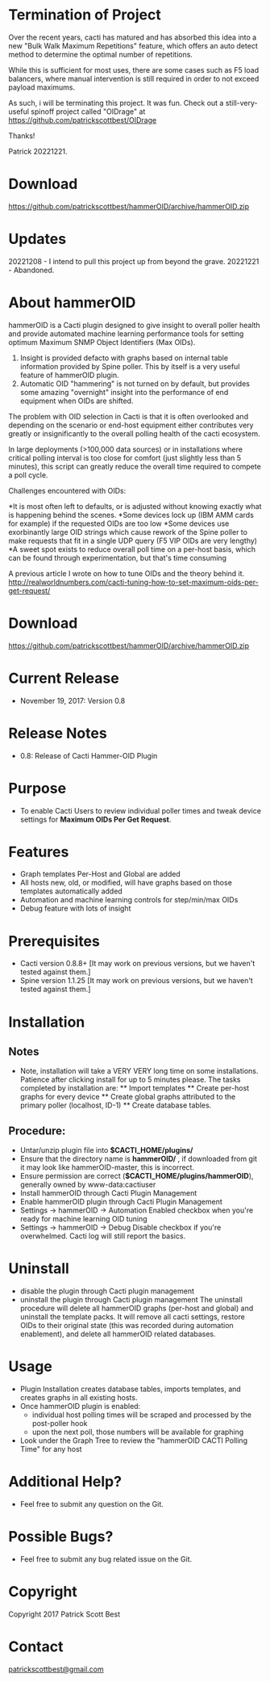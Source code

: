 # Termination of Project

Over the recent years, cacti has matured and has absorbed this idea into a new "Bulk Walk Maximum Repetitions" feature, which offers an auto detect method to determine the optimal number of repetitions.

While this is sufficient for most uses, there are some cases such as F5 load balancers, where manual intervention is still required in order to not exceed payload maximums.

As such, i will be terminating this project.  It was fun.  Check out a still-very-useful spinoff project called "OIDrage" at https://github.com/patrickscottbest/OIDrage

Thanks!

Patrick 
20221221.



# Download
https://github.com/patrickscottbest/hammerOID/archive/hammerOID.zip

# Updates
20221208 - I intend to pull this project up from beyond the grave.
20221221 - Abandoned.

# About hammerOID
hammerOID is a Cacti plugin designed to give insight to overall poller health and provide automated machine learning performance tools for setting optimum Maximum SNMP Object Identifiers (Max OIDs).

1) Insight is provided defacto with graphs based on internal table information provided by Spine poller.  This by itself is a very useful feature of hammerOID plugin.
2) Automatic OID "hammering" is not turned on by default, but provides some amazing "overnight" insight into the performance of end equipment when OIDs are shifted.

The problem with OID selection in Cacti is that it is often overlooked and depending on the scenario or end-host equipment either contributes very greatly or insignificantly to the overall polling health of the cacti ecosystem.  

In large deployments (>100,000 data sources) or in installations where critical polling interval is too close for comfort (just slightly less than 5 minutes), this script can greatly reduce the overall time required to compete a poll cycle.

Challenges encountered with OIDs:

*It is most often left to defaults, or is adjusted without knowing exactly what is happening behind the scenes.
*Some devices lock up (IBM AMM cards for example) if the requested OIDs are too low
*Some devices use exorbinantly large OID strings which cause rework of the Spine poller to make requests that fit in a single UDP query (F5 VIP OIDs are very lengthy)
*A sweet spot exists to reduce overall poll time on a per-host basis, which can be found through experimentation, but that's time consuming

A previous article I wrote on how to tune OIDs and the theory behind it.
http://realworldnumbers.com/cacti-tuning-how-to-set-maximum-oids-per-get-request/

# Download
https://github.com/patrickscottbest/hammerOID/archive/hammerOID.zip

# Current Release
 * November 19, 2017: Version 0.8

# Release Notes
 * 0.8: Release of Cacti Hammer-OID Plugin

# Purpose
 * To enable Cacti Users to review individual poller times and tweak device settings for **Maximum OIDs Per Get Request**.

# Features
 * Graph templates Per-Host and Global are added
 * All hosts new, old, or modified, will have graphs based on those templates automatically added
 * Automation and machine learning controls for step/min/max OIDs 
 * Debug feature with lots of insight
 
# Prerequisites
 * Cacti version 0.8.8+ [It may work on previous versions, but we haven't tested against them.]
 * Spine version 1.1.25 [It may work on previous versions, but we haven't tested against them.]  

# Installation 
## Notes
 * Note, installation will take a VERY VERY long time on some installations.  Patience after clicking install for up to 5 minutes please. 
   The tasks completed by installation are: 
   ** Import templates
   ** Create per-host graphs for every device
   ** Create global graphs attributed to the primary poller (localhost, ID-1)
   ** Create database tables.
 
## Procedure:
 * Untar/unzip plugin file into **$CACTI_HOME/plugins/**
 * Ensure that the directory name is **hammerOID/** , if downloaded from git it may look like hammerOID-master, this is incorrect.
 * Ensure permission are correct (**$CACTI_HOME/plugins/hammerOID**), generally owned by www-data:cactiuser 
 * Install hammerOID through Cacti Plugin Management
 * Enable hammerOID plugin through Cacti Plugin Management
 * Settings -> hammerOID -> Automation Enabled checkbox when you're ready for machine learning OID tuning 
 * Settings -> hammerOID -> Debug Disable checkbox if you're overwhelmed.  Cacti log will still report the basics.

# Uninstall
 * disable the plugin through Cacti plugin management
 * uninstall the plugin through Cacti plugin management
 The uninstall procedure will delete all hammerOID graphs (per-host and global) and uninstall the template packs.  It will remove all cacti settings, restore OIDs to their original state (this was recorded during automation enablement), and delete all hammerOID related databases.

# Usage
 * Plugin Installation creates database tables, imports templates, and creates graphs in all existing hosts.
 * Once hammerOID plugin is enabled:
	- individual host polling times will be scraped and processed by the post-poller hook  
	- upon the next poll, those numbers will be available for graphing
 * Look under the Graph Tree to review the "hammerOID CACTI Polling Time" for any host


# Additional Help?
 * Feel free to submit any question on the Git.

# Possible Bugs?
 * Feel free to submit any bug related issue on the Git.

# Copyright
Copyright 2017 Patrick Scott Best

# Contact
patrickscottbest@gmail.com


